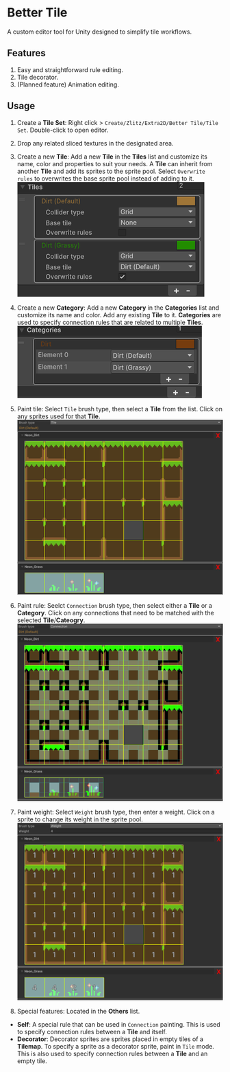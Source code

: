 # Better Tile

A custom editor tool for Unity designed to simplify tile workflows.

## Features

1. Easy and straightforward rule editing.
2. Tile decorator.
3. (Planned feature) Animation editing.

## Usage

1. Create a **Tile Set**: Right click > `Create/Zlitz/Extra2D/Better Tile/Tile Set`. Double-click to open editor.
2. Drop any related sliced textures in the designated area.
3. Create a new **Tile**: Add a new **Tile** in the **Tiles** list and customize its name, color and properties to suit your needs. A **Tile** can inherit from another **Tile** and add its sprites to the sprite pool. Select `Overwrite rules` to overwrites the base sprite pool instead of adding to it.
![Create tiles](https://github.com/zlitzdev/BetterTile/blob/main/Images~/Guide_Tiles.png?raw=true)

5. Create a new **Category**: Add a new **Category** in the **Categories** list and customize its name and color. Add any existing **Tile** to it. **Categories** are used to specify connection rules that are related to multiple **Tiles**.
![Create categories](https://github.com/zlitzdev/BetterTile/blob/main/Images~/Guide_Categories.png?raw=true)

7. Paint tile: Select `Tile` brush type, then select a **Tile** from the list. Click on any sprites used for that **Tile**.
![Paint tile](https://github.com/zlitzdev/BetterTile/blob/main/Images~/Guide_Paint_Tile.png?raw=true)

9. Paint rule: Seelct `Connection` brush type, then select either a **Tile** or a **Category**. Click on any connections that need to be matched with the selected **Tile**/**Cateogry**.
![Paint connection](https://github.com/zlitzdev/BetterTile/blob/main/Images~/Guide_Paint_Connection.png?raw=true|width=500)

11. Paint weight: Select `Weight` brush type, then enter a weight. Click on a sprite to change its weight in the sprite pool.
![Paint weight](https://github.com/zlitzdev/BetterTile/blob/main/Images~/Guide_Paint_Weight.png?raw=true)

13. Special features: Located in the **Others** list.
- **Self**: A special rule that can be used in `Connection` painting. This is used to specify connection rules between a **Tile** and itself.
- **Decorator**: Decorator sprites are sprites placed in empty tiles of a **Tilemap**. To specify a sprite as a decorator sprite, paint in `Tile` mode. This is also used to specify connection rules between a **Tile** and an empty tile.
